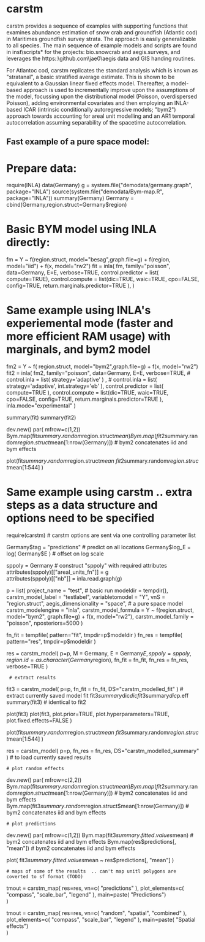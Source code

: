 # carstm
carstm provides a sequence of examples with supporting functions that examines abundance estimation of snow crab and groundfish (Atlantic cod) in
Maritimes groundfish survey strata. The approach is easily generalizable to all species. The main sequence of example models and scripts are found in inst\scripts\* for the projects: bio.snowcrab and aegis.surveys, and leverages the https::\github.com\jae0\aegis data and GIS handing routines.

For Atlantoc cod, carstm replicates the standard analysis which is known as "stratanal", a basic stratified average estimate. This is shown to be equivalent to a Gaussian linear fixed effects model. Thereafter, a model-based approach is used to incrementally improve upon the assumptions of the model, focussing upon the distributional model (Poisson, overdispersed Poisson), adding environmental covariates and then employing an INLA-based ICAR (intrinsic conditionally autoregressive models; "bym2") approach towards accounting for areal unit modelling and an AR1 temporal autocorrelation assuming separability of the spacetime autocorrelation.


## Fast example of a pure space model:
  # Prepare data:

  require(INLA)
  data(Germany)
  g = system.file("demodata/germany.graph", package="INLA")
  source(system.file("demodata/Bym-map.R", package="INLA"))
  summary(Germany)
  Germany = cbind(Germany,region.struct=Germany$region)


  # Basic BYM model using INLA directly:

  fm = Y ~ f(region.struct, model="besag",graph.file=g) + f(region, model="iid") + f(x, model="rw2")
  fit =  inla( fm, family="poisson", data=Germany, E=E, verbose=TRUE,
      control.predictor = list( compute=TRUE),
    control.compute = list(dic=TRUE, waic=TRUE, cpo=FALSE, config=TRUE, return.marginals.predictor=TRUE ),
 )


  # Same example using INLA's experiemental mode (faster and more efficient RAM usage) with marginals, and bym2 model

  fm2 = Y ~ f( region.struct, model="bym2",graph.file=g) + f(x, model="rw2")
  fit2 =  inla( fm2, family="poisson", data=Germany, E=E, verbose=TRUE,
    # control.inla = list( strategy='adaptive' ) , 
    # control.inla = list( strategy='adaptive', int.strategy='eb' ),
    control.predictor = list( compute=TRUE ),
    control.compute = list(dic=TRUE, waic=TRUE, cpo=FALSE, config=TRUE, return.marginals.predictor=TRUE ),
    inla.mode="experimental"
  )

  summary(fit)
  summary(fit2)

  dev.new()
  par( mfrow=c(1,2))
  Bym.map(fit$summary.random$region.struct$mean)
  Bym.map(fit2$summary.random$region.struct$mean[1:nrow(Germany)])  # bym2 concatenates iid and bym effects 

  plot(fit$summary.random$region.struct$mean ~ fit2$summary.random$region.struct$mean[1:544] )


  # Same example using carstm .. extra steps as a data structure and options need to be specified 
  require(carstm)  # carstm options are sent via one controlling parameter list  
  
  Germany$tag = "predictions"  # predict on all locations
  Germany$log_E = log( Germany$E )  # offset on log scale

  sppoly = Germany  # construct "sppoly" with required attributes
  attributes(sppoly)[["areal_units_fn"]] = g  
  attributes(sppoly)[["nb"]] = inla.read.graph(g) 

  p = list(
    project_name = "test",  # basic run
    modeldir = tempdir(),
    carstm_model_label = "testlabel",
    variabletomodel = "Y",
    vnS = "region.struct", 
    aegis_dimensionality = "space",   # a pure space model
    carstm_modelengine = "inla",
    carstm_model_formula = Y ~   f(region.struct, model="bym2", graph.file=g)  + f(x, model="rw2"),
    carstm_model_family = "poisson",
    nposteriors=5000
  ) 

  fn_fit = tempfile( pattern="fit", tmpdir=p$modeldir )
  fn_res = tempfile( pattern="res", tmpdir=p$modeldir )

  res = carstm_model( 
    p=p,
    M = Germany, 
    E = Germany$E,
    sppoly = sppoly,
    region.id = as.character(Germany$region),
    fn_fit = fn_fit,
    fn_res = fn_res,
    verbose=TRUE
  ) 


     # extract results
  fit3 = carstm_model( p=p, fn_fit = fn_fit, DS="carstm_modelled_fit" )  # extract currently saved model fit
  fit3$summary$dic$dic
  fit3$summary$dic$p.eff
  summary(fit3)  # identical to fit2

  

  plot(fit3)
  plot(fit3, plot.prior=TRUE, plot.hyperparameters=TRUE, plot.fixed.effects=FALSE )

  plot(fit$summary.random$region.struct$mean ~ fit3$summary.random$region.struct$mean[1:544] )

  res = carstm_model( p=p, fn_res = fn_res, DS="carstm_modelled_summary"  ) # to load currently saved results

    # plot random effects
  dev.new()
  par( mfrow=c(2,2))
  Bym.map(fit$summary.random$region.struct$mean)
  Bym.map(fit2$summary.random$region.struct$mean[1:nrow(Germany)])  # bym2 concatenates iid and bym effects 
  Bym.map(fit3$summary.random$region.struct$mean[1:nrow(Germany)])  # bym2 concatenates iid and bym effects 

    # plot predictions
  dev.new()
  par( mfrow=c(1,2))
  Bym.map(fit3$summary.fitted.values$mean)  # bym2 concatenates iid and bym effects 
  Bym.map(res$predictions[, "mean"])  # bym2 concatenates iid and bym effects 

  plot( fit3$summary.fitted.values$mean ~ res$predictions[, "mean"] )

    # maps of some of the results  .. can't map unitl polygons are coverted to sf format (TODO)
  tmout = carstm_map(  res=res, vn=c( "predictions" ), 
    plot_elements=c( "compass", "scale_bar", "legend" ),
    main=paste( "Predictions")  
  )

  tmout = carstm_map(  res=res, vn=c( "random", "spatial", "combined" ), 
    plot_elements=c( "compass", "scale_bar", "legend" ),
    main=paste( "Spatial effects")  
  )

